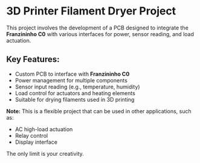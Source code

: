 # 3D Printer Filament Dryer Project

This project involves the development of a PCB designed to integrate the **Franzininho C0** with various interfaces for power, sensor reading, and load actuation.

## Key Features:
- Custom PCB to interface with **Franzininho C0**
- Power management for multiple components
- Sensor input reading (e.g., temperature, humidity)
- Load control for actuators and heating elements
- Suitable for drying filaments used in 3D printing

**Note:** This is a flexible project that can be used in other applications, such as:

- AC high-load actuation
- Relay control
- Display interface

The only limit is your creativity.
